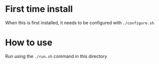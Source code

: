 
# First time install

When this is first installed, it needs to be configured with `./configure.sh`

# How to use

Run using the `./run.sh` command in this directory
